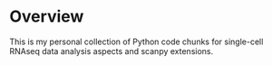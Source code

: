 # Overview

This is my personal collection of Python code chunks for single-cell RNAseq data analysis aspects and scanpy extensions.
